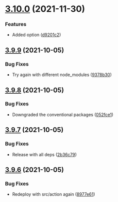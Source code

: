 # [3.10.0](https://github.com/TriPSs/conventional-changelog-action/compare/v3.9.9...v3.10.0) (2021-11-30)


### Features

* Added  option ([d9201c2](https://github.com/TriPSs/conventional-changelog-action/commit/d9201c2107f9c691396768f75fe261ad3588b413))



## [3.9.9](https://github.com/TriPSs/conventional-changelog-action/compare/v3.9.8...v3.9.9) (2021-10-05)


### Bug Fixes

* Try again with different node_modules ([9378b30](https://github.com/TriPSs/conventional-changelog-action/commit/9378b3051abbd2f793956f852cdc7bac0fea7d9c))



## [3.9.8](https://github.com/TriPSs/conventional-changelog-action/compare/v3.9.7...v3.9.8) (2021-10-05)


### Bug Fixes

* Downgraded the conventional packages ([052fce1](https://github.com/TriPSs/conventional-changelog-action/commit/052fce1f3fc33b9194f6e7ea5793691128ee732b))



## [3.9.7](https://github.com/TriPSs/conventional-changelog-action/compare/v3.9.6...v3.9.7) (2021-10-05)


### Bug Fixes

* Release with all deps ([2b36c79](https://github.com/TriPSs/conventional-changelog-action/commit/2b36c79d01330e9272a6f28e9f019a7c6203425e))



## [3.9.6](https://github.com/TriPSs/conventional-changelog-action/compare/v3.9.5...v3.9.6) (2021-10-05)


### Bug Fixes

* Redeploy with src/action again ([8977e61](https://github.com/TriPSs/conventional-changelog-action/commit/8977e6168a89eec51d459921bc0a85f7aaa494c6))



